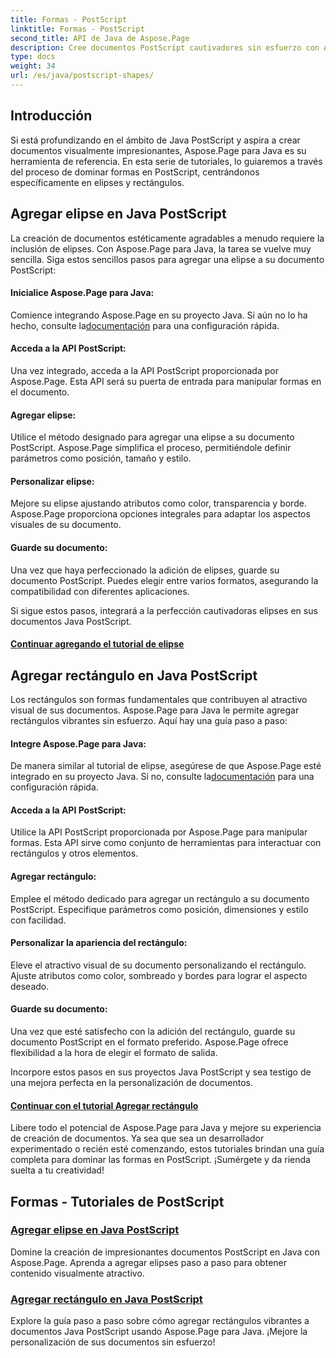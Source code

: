 ```yaml
---
title: Formas - PostScript
linktitle: Formas - PostScript
second_title: API de Java de Aspose.Page
description: Cree documentos PostScript cautivadores sin esfuerzo con Aspose.Page Java. Sumérgete en tutoriales sobre cómo agregar elipses y rectángulos y crear contenido visualmente atractivo.
type: docs
weight: 34
url: /es/java/postscript-shapes/
---
```


## Introducción

Si está profundizando en el ámbito de Java PostScript y aspira a crear documentos visualmente impresionantes, Aspose.Page para Java es su herramienta de referencia. En esta serie de tutoriales, lo guiaremos a través del proceso de dominar formas en PostScript, centrándonos específicamente en elipses y rectángulos.

## Agregar elipse en Java PostScript

La creación de documentos estéticamente agradables a menudo requiere la inclusión de elipses. Con Aspose.Page para Java, la tarea se vuelve muy sencilla. Siga estos sencillos pasos para agregar una elipse a su documento PostScript:

#### Inicialice Aspose.Page para Java:

 Comience integrando Aspose.Page en su proyecto Java. Si aún no lo ha hecho, consulte la[documentación](https://reference.aspose.com/page/java/) para una configuración rápida.

#### Acceda a la API PostScript:
Una vez integrado, acceda a la API PostScript proporcionada por Aspose.Page. Esta API será su puerta de entrada para manipular formas en el documento.

#### Agregar elipse:
Utilice el método designado para agregar una elipse a su documento PostScript. Aspose.Page simplifica el proceso, permitiéndole definir parámetros como posición, tamaño y estilo.

#### Personalizar elipse:
Mejore su elipse ajustando atributos como color, transparencia y borde. Aspose.Page proporciona opciones integrales para adaptar los aspectos visuales de su documento.

#### Guarde su documento:
Una vez que haya perfeccionado la adición de elipses, guarde su documento PostScript. Puedes elegir entre varios formatos, asegurando la compatibilidad con diferentes aplicaciones.

Si sigue estos pasos, integrará a la perfección cautivadoras elipses en sus documentos Java PostScript.

#### [Continuar agregando el tutorial de elipse](./add-ellipse/)

## Agregar rectángulo en Java PostScript

Los rectángulos son formas fundamentales que contribuyen al atractivo visual de sus documentos. Aspose.Page para Java le permite agregar rectángulos vibrantes sin esfuerzo. Aquí hay una guía paso a paso:

#### Integre Aspose.Page para Java:
 De manera similar al tutorial de elipse, asegúrese de que Aspose.Page esté integrado en su proyecto Java. Si no, consulte la[documentación](https://reference.aspose.com/page/java/) para una configuración rápida.

#### Acceda a la API PostScript:
Utilice la API PostScript proporcionada por Aspose.Page para manipular formas. Esta API sirve como conjunto de herramientas para interactuar con rectángulos y otros elementos.

#### Agregar rectángulo:
Emplee el método dedicado para agregar un rectángulo a su documento PostScript. Especifique parámetros como posición, dimensiones y estilo con facilidad.

#### Personalizar la apariencia del rectángulo:
Eleve el atractivo visual de su documento personalizando el rectángulo. Ajuste atributos como color, sombreado y bordes para lograr el aspecto deseado.

#### Guarde su documento:
Una vez que esté satisfecho con la adición del rectángulo, guarde su documento PostScript en el formato preferido. Aspose.Page ofrece flexibilidad a la hora de elegir el formato de salida.

Incorpore estos pasos en sus proyectos Java PostScript y sea testigo de una mejora perfecta en la personalización de documentos.

#### [Continuar con el tutorial Agregar rectángulo](./add-rectangle/)

Libere todo el potencial de Aspose.Page para Java y mejore su experiencia de creación de documentos. Ya sea que sea un desarrollador experimentado o recién esté comenzando, estos tutoriales brindan una guía completa para dominar las formas en PostScript. ¡Sumérgete y da rienda suelta a tu creatividad!
## Formas - Tutoriales de PostScript
### [Agregar elipse en Java PostScript](./add-ellipse/)
Domine la creación de impresionantes documentos PostScript en Java con Aspose.Page. Aprenda a agregar elipses paso a paso para obtener contenido visualmente atractivo.
### [Agregar rectángulo en Java PostScript](./add-rectangle/)
Explore la guía paso a paso sobre cómo agregar rectángulos vibrantes a documentos Java PostScript usando Aspose.Page para Java. ¡Mejore la personalización de sus documentos sin esfuerzo!